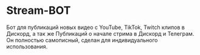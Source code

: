 # Stream-BOT
Бот для публикаций новых видео с YouTube, TikTok, Twitch клипов в Дискорд, а так же Публикаций о начале стрима в Дискорд и Телеграм.
Он полностью самописный, сделан для индивидуального использования.
